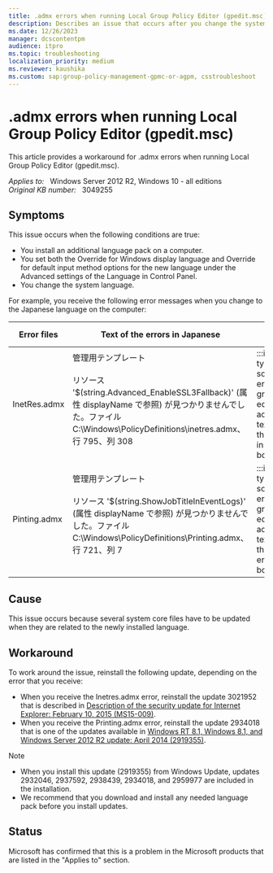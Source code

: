 ```yaml
---
title: .admx errors when running Local Group Policy Editor (gpedit.msc)
description: Describes an issue that occurs after you change the system language
ms.date: 12/26/2023
manager: dcscontentpm
audience: itpro
ms.topic: troubleshooting
localization_priority: medium
ms.reviewer: kaushika
ms.custom: sap:group-policy-management-gpmc-or-agpm, csstroubleshoot
---
```

# .admx errors when running Local Group Policy Editor (gpedit.msc)  

This article provides a workaround for .admx errors when running Local Group Policy Editor (gpedit.msc).  

_Applies to:_ &nbsp; Windows Server 2012 R2, Windows 10 - all editions  
_Original KB number:_ &nbsp; 3049255

## Symptoms  

This issue occurs when the following conditions are true:

- You install an additional language pack on a computer.
- You set both the Override for Windows display language and Override for default input method options for the new language under the Advanced settings of the Language in Control Panel.
- You change the system language.

For example, you receive the following error messages when you change to the Japanese language on the computer:

|Error files|Text of the errors in Japanese|Screenshot of the errors|
|---|---|---|
|InetRes.admx|管理用テンプレート<br/><br/>リソース '$(string.Advanced_EnableSSL3Fallback)' (属性 displayName で参照) が見つかりませんでした。ファイル C:\Windows\PolicyDefinitions\inetres.admx、行 795、列 308<br/><br/>|:::image type="content" source="media/admx-errors-when-local-group-policy-editor/inetres-admx.png" alt-text="The details of the Inetres.admx error in Japanese." border="false":::<br/>|
|Pinting.admx|管理用テンプレート<br/><br/>リソース '$(string.ShowJobTitleInEventLogs)' (属性 displayName で参照) が見つかりませんでした。ファイル C:\Windows\PolicyDefinitions\Printing.admx、行 721、列 7<br/><br/>|:::image type="content" source="media/admx-errors-when-local-group-policy-editor/pinting-admx.png" alt-text="The details of the Printing.admx error in Japanese." border="false":::<br/>|
  
## Cause

This issue occurs because several system core files have to be updated when they are related to the newly installed language.

## Workaround

To work around the issue, reinstall the following update, depending on the error that you receive:
  
- When you receive the Inetres.admx error, reinstall the update 3021952 that is described in [Description of the security update for Internet Explorer: February 10, 2015 (MS15-009)](https://support.microsoft.com/help/3021952).
- When you receive the Printing.admx error, reinstall the update 2934018 that is one of the updates available in [Windows RT 8.1, Windows 8.1, and Windows Server 2012 R2 update: April 2014 (2919355)](https://support.microsoft.com/help/2919355).

>[!NOTE]  
>
> - When you install this update (2919355) from Windows Update, updates 2932046, 2937592, 2938439, 2934018, and 2959977 are included in the installation.
> - We recommend that you download and install any needed language pack before you install updates.

## Status

Microsoft has confirmed that this is a problem in the Microsoft products that are listed in the "Applies to" section.
